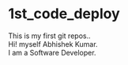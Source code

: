 # 1st_code_deploy
This is my first git repos..
<br/>
Hi! myself Abhishek Kumar.
<br/>
I am a Software Developer.
